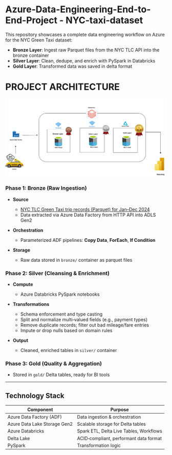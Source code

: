 # Azure-Data-Engineering-End-to-End-Project - NYC-taxi-dataset
This repository showcases a complete data engineering workflow on Azure for the NYC Green Taxi dataset:

- **Bronze Layer**: Ingest raw Parquet files from the NYC TLC API into the bronze container  
- **Silver Layer**: Clean, dedupe, and enrich with PySpark in Databricks  
- **Gold Layer**: Transformed data was saved in delta format
 

# PROJECT ARCHITECTURE
![image](https://github.com/jotstolu/Azure-Data-Engineering-End-to-End-Project---NYC-taxi-dataset/blob/main/image/NYC%20taxi%20project%20architecture.png?raw=true)


### Phase 1: Bronze (Raw Ingestion)

- **Source**  
  - [NYC TLC Green Taxi trip records (Parquet) for Jan–Dec 2024](https://www.nyc.gov/site/tlc/about/tlc-trip-record-data.page)
  - Data extracted via Azure Data Factory from HTTP API into ADLS Gen2

- **Orchestration**  
  - Parameterized ADF pipelines: **Copy Data**, **ForEach**, **If Condition**  
  
- **Storage**  
  - Raw data stored in `bronze/` container as parquet files

### Phase 2: Silver (Cleansing & Enrichment)

- **Compute**  
  - Azure Databricks PySpark notebooks

- **Transformations**  
  - Schema enforcement and type casting  
  - Split and normalize multi‑valued fields (e.g., payment types)  
  - Remove duplicate records; filter out bad mileage/fare entries  
  - Impute or drop nulls based on domain rules

- **Output**  
  - Cleaned, enriched tables in `silver/` container

### Phase 3: Gold (Quality & Aggregation)  
  - Stored in `gold/` Delta tables, ready for BI tools

---
## Technology Stack

| Component                   | Purpose                                         |
| --------------------------- | ----------------------------------------------- |
| Azure Data Factory (ADF)    | Data ingestion & orchestration                  |
| Azure Data Lake Storage Gen2| Scalable storage for Delta tables               |
| Azure Databricks            | Spark ETL, Delta Live Tables, Workflows         |
| Delta Lake                  | ACID‑compliant, performant data format          |
| PySpark                     | Transformation logic                            |







